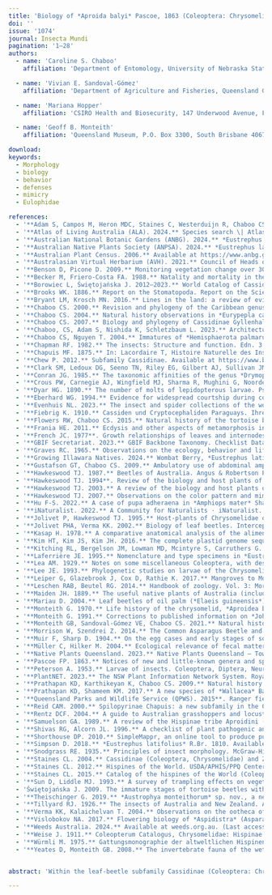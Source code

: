```yaml
---
title: 'Biology of *Aproida balyi* Pascoe, 1863 (Coleoptera: Chrysomelidae: Cassidinae: Aproidini) on its host plant, *Eustrephus latifolius* R. Br. ex Ker-Gawl (Asparagaceae) in Australia'
doi: ''
issue: '1074'
journal: Insecta Mundi
pagination: '1–28'
authors:
  - name: 'Caroline S. Chaboo'
    affiliation: 'Department of Entomology, University of Nebraska State Museum, University of Nebraska-Lincoln, W-436 Nebraska Hall, Lincoln, NE 68583-0514, U.S.A'

  - name: 'Vivian E. Sandoval-Gómez'
    affiliation: 'Department of Agriculture and Fisheries, Queensland Government, GPO Box 267, Brisbane 4001, Queensland, Australia'

  - name: 'Mariana Hopper'
    affiliation: 'CSIRO Health and Biosecurity, 147 Underwood Avenue, Floreat 6014 Western Australia, Australia'

  - name: 'Geoff B. Monteith'
    affiliation: 'Queensland Museum, P.O. Box 3300, South Brisbane 4067 Queensland, Australia'

download:
keywords:
  - Morphology
  - biology
  - behavior
  - defenses
  - mimicry
  - Eulophidae

references:
  - '**Adam S, Campos M, Heron MDC, Staines C, Westerduijn R, Chaboo CS. 2022.** Natural history notes of *Cassida sphaerula* Boheman, 1853 (Coleoptera: Chrysomelidae: Cassidini) on *Arctotheca prostrata* (Salisb.) Britten (Asteraceae) in South Africa. Insecta Mundi 0945: 1–23*.*'
  - '**Atlas of Living Australia (ALA). 2024.** Species search \| Atlas of Living Australia. Available at https://bie.ala.org.au/species/ https://id.biodiversity.org.au/node/apni/2911399 (Last accessed August 2024.)'
  - '**Australian National Botanic Gardens (ANBG). 2024.** *Eustrephus latifolius*. Available at https://www.anbg.gov.au/photo/ apii/genus/Eustrephus (Last accessed May 2024.)'
  - '**Australian Native Plants Society (ANPSA). 2024.** *Eustrephus latifolius.* Available at https://anpsa.org.au/plant_profiles/ eustrephus-latifolius/ (Last accessed May 2024.)'
  - '**Australian Plant Census. 2006.** Available at https://www.anbg.gov.au/cpbr/program/hc/hc-APC.html Council Heads of Australasian Herbaria. (Last accessed August 2024).'
  - '**Australasian Virtual Herbarium (AVH). 2021.** Council of Heads of Australasian Herbaria. Available at https://avh.chah. org.au (Last accessed May 2024.)'
  - '**Benson D, Picone D. 2009.** Monitoring vegetation change over 30 years: lessons from an urban bushland reserve in Sydney. Cunninghamia 11(2): 195–202.'
  - '**Becker M, Friero-Costa FA. 1988.** Natality and mortality in the egg stage in *Gratiana spadicea* (Klug, 1829) (Coleoptera: Chrysomelidae: Cassidinae), a monophagous cassidine beetle of an early successional Solanaceae. Revista Brasileira de Zoologia 48: 467–475.'
  - '**Borowiec L, Świętojańska J. 2012–2023.** World Catalog of Cassidinae, Wrocław, Poland. Available at http://www.cassidae. uni.wroc.pl/katalog%20internetowy/index.htm. (Last accessed February 2024.)'
  - '**Brooks WK. 1886.** Report on the Stomatopoda. Report on the Scientific Results of the voyage of H.M.S. Challenger. Zoology 6: 1–116.'
  - '**Bryant LM, Krosch MN. 2016.** Lines in the land: a review of evidence for eastern Australia’s major biogeographical barriers to closed forest taxa. Biological Journal of the Linnean Society 119: 238–264.'
  - '**Chaboo CS. 2000.** Revision and phylogeny of the Caribbean genus *Elytrogona* (Coleoptera: Chrysomelidae: Cassidinae: Stolaini). The Coleopterists Bulletin 54(3): 379–394.'
  - '**Chaboo CS. 2004.** Natural history observations in *Eurypepla calochroma* Blake (Chrysomelidae: Cassidinae: Physonotini). The Coleopterists Bulletin 58(1): 142–143.'
  - '**Chaboo CS. 2007.** Biology and phylogeny of Cassidinae Gyllenhal (tortoise and leaf-mining beetles) (Coleoptera: Chrysomelidae). Bulletin of the American Museum of Natural History 305: 1–250.'
  - '**Chaboo, CS, Adam S, Nishida K, Schletzbaum L. 2023.** Architecture, construction, retention, and repair of fecal shields in three tribes of tortoise beetles (Insecta: Coleoptera: Chrysomelidae Cassidinae: Cassidini, Mesomphaliini, Spilophorini). ZooKeys Special Issue, Research on Chrysomelidae 9. ZooKeys 1177: 87–146.'
  - '**Chaboo CS, Nguyen T. 2004.** Immatures of *Hemisphaerota palmarum* (Boheman), with a discussion of the caudal process and shield architecture in the tribe Hemisphaerotini (Chrysomelidae: Cassidinae). p. 171–184. In: Jolivet P, Santiago- Blay J, Schmitt M (eds.). New contributions in biology of the Chrysomelidae. Kugler Publications; The Hague. 803 p.'
  - '**Chapman RF. 1982.** The insects: Structure and function. Edn. 3. Harvard University Press; Cambridge. 919 p.'
  - '**Chapuis MF. 1875.** In: Lacordaire T, Histoire Naturelle des Insectes. Genera des Coléopteres ou exposé méthodique et critique de tous les genres proposés jusqu ici dans cet ordre d’Insectes. Tome onzieme. Famille des Phytophages. Vol. II. A la Libraire Encyclopédique de Roret; Paris. 220 p.'
  - '**Chew P. 2012.** Subfamily Cassidinae. Available at https://www.brisbaneinsects.com/brisbane_leafbeetles/Cassidinae.htm (Last accessed January 2024.)'
  - '**Clark SM, Ledoux DG, Seeno TN, Riley EG, Gilbert AJ, Sullivan JM. 2004.** Host plants of leaf beetle species occurring inthe United States and Canada (Coleoptera: Megalopodidae, Orsodacnidae, Chrysomelidae, excluding Bruchinae). The Coleopterists Society Special Publication 2: 1–476.'
  - '**Conran JG. 1985.** The taxonomic affinities of the genus *Drymophila* (Liliaceae *s. l*.). Unpublished Ph.D. Thesis, Botany Department, University of Queensland, Brisbane.'
  - '**Crous PW, Carnegie AJ, Wingfield MJ, Sharma R, Mughini G, Noordeloos ME, Santini A, Shouche YS, Bezerra JDP, Dima B, Guarnaccia V, Imrefi I, Jurjević Ž, Knapp DG, Kovács GM, Magistà D, Perrone G, Rämä T, Rebriev YA, Shivas RG, Singh SM, Souza-Motta CM, Thangavel R, Adhapure NN, Alexandrova AV, Alfenas AC, Alfenas RF, Alvarado P, Alves AL, Andrade DA, Andrade JP, Barbosa RN, Barili A, Barnes CW, Baseia IG, Bellanger JM, Berlanas C, Bessette AE, Bessette AR, Biketova AY, Bomfim FS, Brandrud TE, Bransgrove K, Brito ACQ, Cano-Lira JF, Cantillo T, Cavalcanti AD, Cheewangkoon R, Chikowski RS, Conforto C, Cordeiro TRL, Craine JD, Cruz R, Damm U, de Oliveira RJV, de Souza JT, de Souza HG, Dearnaley JDW, Dimitrov RA, Dovana F, Erhard A, Esteve- Raventós F, Félix CR, Ferisin G, Fernandes RA, Ferreira RJ, Ferro LO, Figueiredo CN, Frank JL, Freire KTLS, García D, Gené J, Gêsiorska A, Gibertoni TB, Gondra RAG, Gouliamova DE, Gramaje D, Guard F, Gusmão LFP, Haitook S, Hirooka Y, Houbraken J, Hubka V, Inamdar A, Iturriaga T, Iturrieta-González I, Jadan M, Jiang N, Justo A, Kachalkin AV, Kapitonov VI, Karadelev M, Karakehian J, Kasuya T, Kautmanová I, Kruse J, Kušan I, Kuznetsova TA, Landell MF, Larsson KH, Lee HB, Lima DX, Lira CRS, Machado AR, Madrid H, Magalhães OMC, Majerova H, Malysheva EF, Mapperson RR, Marbach PAS, Martín MP, Martín-Sanz A, Matočec N, McTaggart AR, Mello JF, Melo RFR, Mešić A, Michereff SJ, Miller AN, Minoshima A, Molinero-Ruiz L, Morozova OV, Mosoh D, Nabe M, Naik R, Nara K, Nascimento SS, Neves RP, Olariaga I, Oliveira RL, Oliveira TGL, Ono T, Ordoñez ME, Ottoni AM, Paiva LM, Pancorbo F, Pant B, Pawłowska J, Peterson SW, Raudabaugh DB, Rodríguez-Andrade E, Rubio E, Rusevska K, Santiago ALCMA, Santos ACS, Santos C, Sazanova NA, Shah S, Sharma J, Silva BDB, Siquier JL, Sonawane MS, Stchigel AM, Svetasheva T, Tamakeaw N, Telleria MT, Tiago PV, Tian CM, Tkalčec Z, Tomashevskaya MA, Truong HH, Vecherskii MV, Visagie CM, Vizzini A, Yilmaz N, Zmitrovich IV, Zvyagina EA, Boekhout T, Kehlet T, Læssøe T, Groenewald JZ. 2019.** Fungal Planet description sheets: 868–950. Persoonia 42: 291–473.'
  - '**Dyar HG. 1890.** The number of molts of lepidopterous larvae. Psyche 5(175–176): 420–422.'
  - '**Eberhard WG. 1994.** Evidence for widespread courtship during copulation in 131 species of insects and spiders, and implications for cryptic female choice. Evolution 48: 711–733.'
  - '**Evenhuis NL. 2023.** The insect and spider collections of the world website. Available at http://hbs.bishopmuseum.org/ codens/ (Last accessed January 2024.).'
  - '**Fiebrig K. 1910.** Cassiden und Cryptocephaliden Paraguays. Ihre Entwicklungsstadien und Schutzvorrichtungen. Zoologische Jahrbücher, Suppl. 12, Heft 2: 161–264.'
  - '**Flowers RW, Chaboo CS. 2015.** Natural history of the tortoise beetle, *Discomorpha* (*Discomorpha*) *biplagiata* (Guérin, 1844) (Chrysomelidae: Cassidinae: Omocerini). Insecta Mundi 439: 1–10.'
  - '**Frania HE. 2011.** Ecdysis and other aspects of metamorphosis in rove beetles with exarate or obtect pupae (Coleoptera: Staphylinidae). Canadian Journal of Zoology 70(12): 2326–2332.'
  - '**French JC. 1977**. Growth relationships of leaves and internodes in viny angiosperms with different modes of attachment. American Journal of Botany 64(3): 292–304.'
  - '**GBIF Secretariat. 2023.** GBIF Backbone Taxonomy. Checklist Dataset. Available at https://www.gbif.org/dataset/d7dddbf4- 2cf0-4f39-9b2a-bb099caae36c (Last accessed May 2024.)'
  - '**Graves RC. 1965.** Observations on the ecology, behavior and life cycle of the fungus-feeding beetle *Cypherotylus californicus*, with a description of the pupa (Coleoptera: Erotylidae). The Coleopterists Bulletin 19: 117–122.'
  - '**Growing Illawara Natives. 2024.** Wombat Berry, *Eustrephus latifolius*. Available at https://finder.growingillawarranatives. org/plants/plant/229 (Last accessed February 2024.)'
  - '**Gustafson GT, Chaboo CS. 2009.** Ambulatory use of abdominal ampullae in larvae of *Labidomera clivicollis* (Kirby) (Coleoptera: Chrysomelidae: Chrysomelinae). The Coleopterists Bulletin 63(3): 357–363.'
  - '**Hawkeswood TJ. 1987.** Beetles of Australia. Angus & Robertson Publishers; Sydney. 181 p.'
  - '**Hawkeswood TJ. 1994**. Review of the biology and host plants of Australian Chrysomelidae (Coleoptera) associated with Acacia (Mimosaceae). p. 191–204. In: Jolivet PHA, Cox ML, Petitpierre E (eds.). Novel Aspects of the Biology of Chrysomelidae. Series Entomologica 50. Kluwer Academic Publishers; Dordrecht, The Netherlands. 582 p.'
  - '**Hawkeswood TJ. 2003.** A review of the biology and host plants of the Hispinae and Cassidinae (Coleoptera: Chrysomelidae) of Australia. p. 183–199. In: Furth DG (ed.). Special topics in leaf beetle biology. Pensoft Publishers; Sofia-Moscow. 332 p.'
  - '**Hawkeswood TJ. 2007.** Observations on the color pattern and mimicry of *Aproida balyi* Pascoe, 1863 (Coleoptera: Chrysomelidae: Hispinae) with new locality records and comments on the revisionary paper of G.A. Samuelson in the Memoirs of the Queensland Museum (1989). Calodema Supplementary Paper 2: 1–5. **Hinton HE. 1981.** Biology of insect eggs. Vols. 1–3. Pergamon Press; Oxford. 1125 p.'
  - '**Hu F-S. 2022.** A case of pupa adheraena in *Amphiops mater* Sharp (Coleoptera: Hydrophilidae) Taiwanese Journal of Entomological Studies 7(3): 46–47.'
  - '**iNaturalist. 2022.** A Community for Naturalists · iNaturalist. Available at https://www.inaturalist.org (Last accessed May 2022.)'
  - '**Jolivet P, Hawkeswood TJ. 1995.** Host-plants of Chrysomelidae of the world. Backhuys; Leiden. 281 p.'
  - '**Jolivet PHA, Verma KK. 2002.** Biology of leaf beetles. Intercept; Andover, UK. 332 p.'
  - '**Kasap H. 1978.** A comparative anatomical analysis of the alimentary canal of Chrysomeloidea (Coleoptera, Polyphaga). Communications de la Faculté des Sciences de l’Université d’Ankara. Série C: Zoologie 22: 53–78.'
  - '**Kim HT, Kim JS, Kim JH. 2016.** The complete plastid genome sequence of *Eustrephus latifolius* (Asparagaceae: Lomandroideae). Mitochondrial DNA Part A 27(2): 1549–1551.'
  - '**Kitching RL, Bergelson JM, Lowman MD, Mcintyre S, Carruthers G. 1993.** The biodiversity of arthropods from Australian rainforest canopies: General introduction, methods, sites and ordinal results. Australian Journal of Ecology 18: 181–191.'
  - '**Laferrière JE. 1995.** Nomenclature and type specimens in *Eustrephus* R.Br. and *Geitonoplesium* Hook. (Geitonoplesiaceae). Austrobaileya 4(3): 391–399.'
  - '**Lea AM. 1929.** Notes on some miscellaneous Coleoptera, with descriptions of new species. Part VII. Transactions of the Royal Society of South Australia 53: 203–244.'
  - '**Lee JE. 1993.** Phylogenetic studies on larvae of the Chrysomelidae (Coleoptera) from Japan. Japanese Journal of Entomology 61(3): 409–424.'
  - '**Leiper G, Glazebrook J, Cox D, Rathie K. 2017.** Mangroves to Mountains. 2nd edition. A field guide to the native plants of South-east Queensland. Logan River Branch SGAP (Qld Region) Inc.; Brisbane. 576 p.'
  - '**Leschen RAB, Beutel RG. 2014.** Handbook of zoology. Vol. 3: Morphology and systematics (Phytophaga). Walter de Gruyter; Berlin. 675 p.'
  - '**Maiden JH. 1889.** The useful native plants of Australia (including Tasmania). The Technological Museum of New South Wales, Turner and Henderson; Sydney. 696 p.'
  - '**Mariau D. 2004.** Leaf beetles of oil palm (*Elaeis guineensis*) and coconut palm (*Cocos nucifera*). p. 603–612. In: Jolivet P, Santiago-Blay JA, Schmitt M (eds.). New developments in the biology of Chrysomelidae. SPB Academic Publishing; The Hague. 804 p.'
  - '**Monteith G. 1970.** Life history of the chrysomelid, *Aproidea bayli* Pascoe. News Bulletin Entomological Society of Queensland 72: 9–10.'
  - '**Monteith G. 1991.** Corrections to published information on *Johannica gemellata* (Westwood) and other Chrysomelidae (Coleoptera). Victorian Entomologist 21(6): 147–154.'
  - '**Monteith GB, Sandoval-Gómez VE, Chaboo CS. 2021.** Natural history of the Australian tortoise beetle *Notosacantha dorsalis* (Waterhouse, 1877) (Coleoptera: Chrysomelidae: Cassidinae: Notosacanthini) with summary of the genus in Australia. The Australian Entomologist 48(4): 329–354.'
  - '**Morrison W, Szendrei Z. 2014.** The Common Asparagus Beetle and Spotted Asparagus Beetle (Coleoptera: Chrysomelidae): Identification, Ecology, and Management. Journal of Integrated Pest Management 5(3): 1–6.'
  - '**Muir F, Sharp D. 1904.** On the egg cases and early stages of some Cassididae. Transactions of the Entomological Society of London 1904: 1–23.'
  - '**Müller C, Hilker M. 2004.** Ecological relevance of fecal matter in Chrysomelidae. p. 693–705. In: Jolivet PHA, Santiago-Blay J, Schmitt M (eds.). New developments in the biology of Chrysomelidae. SPB Academic Publishing; The Hague. 804 p.'
  - '**Native Plants Queensland. 2023.** Native Plants Queensland – Townsville Branch Inc. *Eustrephus latifolius* Laxmanniaceae. Available at https://www.npqtownsville.org.au/native-plants-of-the-townsville-region/eustrephus-latifolius/ (Last ac-cessed August 2023.).'
  - '**Pascoe FP. 1863.** Notices of new and little-known genera and species of Coleoptera. Part IV. Journal of Entomology 2: 1–124.'
  - '**Peterson A. 1953.** Larvae of insects. Coleoptera, Diptera, Neuroptera, Siphonaptera, Mecoptera, Trichoptera. Part II. Edwards Brothers, Inc.; Ann Arbor. 416 p.'
  - '**PlantNET. 2023.** The NSW Plant Information Network System. Royal Botanic Gardens and Domain Trust, Sydney. Available at https://plantnet.rbgsyd.nsw.gov.au (Last accessed August 2023.)'
  - '**Prathapan KD, Karthikeyan K, Chaboo CS. 2009.** Natural history and leaf shelter constructions of the Asian rice leptispa beetle, *Leptispa pygmaea* Baly (Coleoptera: Chrysomelidae: Cassidinae: Leptispini). Zoological Studies 48(5): 625–631.'
  - '**Prathapan KD, Shameem KM. 2017.** A new species of *Wallacea* Baly (Coleoptera: Chrysomelidae: Cassidinae: Bothryonopini) infesting coconut palm in the Indian Ocean Islands of Andaman & Nicobar. Zootaxa 4347(2): 381–391.'
  - '**Queensland Parks and Wildlife Service (QPWS). 2015**. Ranger field guide: Native plants of Glass House Mountains National Park. The State of Queensland; Brisbane. 184 p. **Reid CAM. 1995.** A cladistic analysis of subfamilial relationships of the Chrysomelidae *sensu lato* (Chrysomeloidea). p. 559–631. In: Pakaluk J, Ślipiński SA (eds.). Biology, phylogeny and classification of Coleoptera: papers celebrating the 80th Birthday of Roy A. Crowson. Vol. 2. Muzeum I Instytut Zoologii PAN; Warsaw. 1092 p.'
  - '**Reid CAM. 2000.** Spilopyrinae Chapuis: a new subfamily in the Chrysomelidae and its systematic placement (Coleoptera). Invertebrate Taxonomy 14: 837–862.'
  - '**Rentz DCF. 2004.** A guide to Australian grasshoppers and locusts. Natural History Publications (Borneo); Malaysia. 420 p.'
  - '**Samuelson GA. 1989.** A review of the Hispinae tribe Aproidini (Coleoptera: Chrysomelidae). Memoirs of the Queensland Museum 27(2): 599–604.'
  - '**Shivas RG, Alcorn JL. 1996.** A checklist of plant pathogenic and other microfungi in the rainforests of the wet tropics of northern Queensland. Australasian Plant Pathology 25(3): 158–173.'
  - '**Shorthouse DP. 2010.** SimpleMappr, an online tool to produce publication-quality point maps. Retrieved from https://www. simplemappr.net. (Last accessed August 2024.)'
  - '**Simpson D. 2018.** *Eustrephus latifolius* R.Br. 1810. Available at https://somemagneticislandplants.com.au/wombat-berry-vine (Last accessed May 2024.)'
  - '**Snodgrass RE. 1935.** Principles of insect morphology. McGraw-Hill; New York. 667 p.'
  - '**Staines CL. 2004.** Cassidinae (Coleoptera, Chrysomelidae) and Zingiberales: a review of the literature. p. 307–319. In: Jolivet PHA, Santiago-Blay J, Schmitt M (eds.). New developments in the biology of Chrysomelidae. SPB Academic Publishing; The Hague. 804 p.'
  - '**Staines CL. 2012.** Hispines of the World. USDA/APHIS/PPQ Center for Plant Health Science and Technology and National Natural History Museum. Available at http://idtools.org/id/beetles/hispines/ (Last accessed March 2024.)'
  - '**Staines CL. 2015.** Catalog of the hispines of the World (Coleoptera: Chrysomelidae: Cassidinae). Available at https://entomology.si.edu/coleoptera/hispines/PDFs_2015_updates/Aproidini_2015.pdf (Last accessed November 2023.)'
  - '**Sun D, Liddle MJ. 1993.** A survey of trampling effects on vegetation and soil in eight tropical and subtropical sites. Environmental Management 17(4): 497–510.'
  - 'Świętojańska J. 2009. The immature stages of tortoise beetles with review of all described taxa (Coleoptera: Chrysomelidae: Cassidinae). Polish Taxonomical Monographs 16. Biologia Silesiae; Wrocław. 157 p.'
  - '**Theischinger G. 2019.** *Austrophya monteithorum* sp. nov., a new dragonfly (Odonata: Anisoptera, Libelluloidea) from tropical Queensland, Australia, with notes on its collection and locality. Australian Entomologist 46(3): 145–155.'
  - '**Tillyard RJ. 1926.** The insects of Australia and New Zealand. Angus & Robertson Ltd; Sydney. 714 p.'
  - '**Verma KK, Kalaichelvan T. 2004.** Observations on the ootheca of some Indian tortoise beetles (Coleoptera: Chrysomelidae: Cassidinae). Entomon 29(2): 129**–**136.'
  - '**Vislobokov NA. 2017.** Flowering biology of *Aspidistra* (Asparagaceae): new data on pollination by dipteran insects. Plant Species Biology 32(4): 412–422.'
  - '**Weeds Australia. 2024.** Available at weeds.org.au. (Last accessed February 2024.)'
  - '**Weise J. 1911.** Coleopterum Catalogus, Chrysomelidae: Hispinae. Vol. 23, part 35. Junk; Gravenhage. 94 p.'
  - '**Würmli M. 1975.** Gattungsmonographie der altweltlichen Hispinen (Coleoptera: Chrysomelidae: Hispinae). Entomologische Arbeiten aus dem Museum Frey 26: 1–83.'
  - '**Yeates D, Monteith GB. 2008.** The invertebrate fauna of the wet tropics: diversity, endemism and relationships. p. 178–191. In: Stork NE, Turton SM (eds.). Living in a dynamic tropical forest landscape. Blackwell Publishing; Malden and Oxford. 652 p.'


abstract: 'Within the leaf-beetle subfamily Cassidinae (Coleoptera: Chrysomelidae), *Aproida* Pascoe, 1863 (Aproidini) from Australia has been considered a transitional genus between mining cassidines (“hispines”) and exophagous cassidines (“tortoise beetles”). To illuminate this transition, a detailed study was conducted over one year of the biology of *Aproida balyi* Pascoe, 1863 on the host plant, *Eustrephus latifolius* R. Br. ex Ker-Gawl (Asparagaceae). Distribution maps of the host plant and three *Aproida* species are provided. The life cycle of *A. balyi* comprises single eggs in a foamy ootheca, three larval instars that feed openly, a pupa suspended from the larva III exuvia, and sexually dimorphic adults. The larva’s green color resembling the host and the narrow body fitted to the narrowed leaf blade allow them to camouflage. They possess a single long caudal process, unlike the paired processes of most other tortoise beetles. Fecal pellets are observed sometimes on this process, but accumulation is rare and lacks the permanent structure of exuvio-fecal shields that distinguishes the ten tribes of tortoise beetles. The larvae exhibit adhesive lobes on the abdominal sternites that appear to help their locomotion, a novel feature in Cassidinae. The pupa is suspended from the larva III exuviae and together they resemble the host’s pendant flower buds, suggesting mimicry. Males have the profemora and protibiae toothed. Both sexes can fly, unlike flightless *Aproida cribrata* Lea, 1929. These many morphological and behavioral findings contribute potential novel characters that underscore the aberrant nature of Aproidini within Cassidinae and point to another Australian evolutionary oddity.'

---
```

